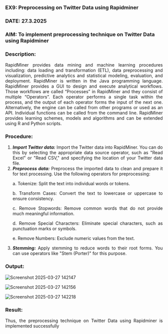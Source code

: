 ### EX9: Preprocessing on Twitter Data using Rapidminer
### DATE: 27.3.2025
### AIM: To implement preprocessing technique on Twitter Data using Rapidminer
### Description: 
<div align = "justify">
RapidMiner provides data mining and machine learning procedures including: data loading and transformation (ETL), data preprocessing and visualization, 
predictive analytics and statistical modeling, evaluation, and deployment. RapidMiner is written in the Java programming language. 
RapidMiner provides a GUI to design and execute analytical workflows. Those workflows are called “Processes” in RapidMiner and they consist of multiple “Operators”. 
Each operator performs a single task within the process, and the output of each operator forms the input of the next one. Alternatively, the engine can be called from 
other programs or used as an API. Individual functions can be called from the command line. 
RapidMiner provides learning schemes, models and algorithms and can be extended using R and Python scripts.

### Procedure:
1) ***Import Twitter data:*** Import the Twitter data into RapidMiner. You can do this by selecting the appropriate
data source operator, such as "Read Excel" or "Read CSV," and specifying the location of your Twitter data
file.
2) ***Preprocess data:*** Preprocess the imported data to clean and prepare it for text processing. Use the following
operators for preprocessing:
    <p>a. Tokenize: Split the text into individual words or tokens.
    <p>b. Transform Cases: Convert the text to lowercase or uppercase to ensure consistency.
    <p>c. Remove Stopwords: Remove common words that do not provide much meaningful information.
    <p>d. Remove Special Characters: Eliminate special characters, such as punctuation marks or symbols.
    <p>e. Remove Numbers: Exclude numeric values from the text.
3) ***Stemming:*** Apply stemming to reduce words to their root forms. You can use operators like "Stem (Porter)"
for this purpose.


### Output:
![Screenshot 2025-03-27 142147](https://github.com/user-attachments/assets/29de6a4c-ac10-4059-9be6-a987826a7a84)

![Screenshot 2025-03-27 142156](https://github.com/user-attachments/assets/1c78c36f-b4d2-4e94-af70-15eb819a43ed)

![Screenshot 2025-03-27 142218](https://github.com/user-attachments/assets/5e041946-52e5-49e7-b707-a91c1088e2e8)


### Result:
Thus, the preprocessing technique on Twitter Data using Rapidminer is implemented successfully
